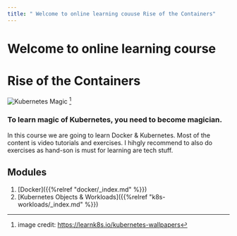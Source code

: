```yaml
---
title: " Welcome to online learning couuse Rise of the Containers"
---
```


# Welcome to online learning course 
# Rise of the Containers


![Kubernetes Magic](/images/k8s-magician.png)
[^1]

### To learn magic of Kubernetes, you need to become magician.

In this course we are going to learn Docker & Kubernetes. Most of the content is video tutorials and exercises. I hihgly recommend to also do exercises as hand-son is must for learning are tech stuff. 


## Modules

1. [Docker]({{%relref "docker/_index.md" %}})
1. [Kubernetes Objects & Workloads]({{%relref "k8s-workloads/_index.md" %}})


[^1]: image credit: https://learnk8s.io/kubernetes-wallpapers

